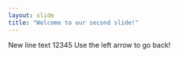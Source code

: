 ```yaml
---
layout: slide
title: "Welcome to our second slide!"
---
```

New line text 12345
Use the left arrow to go back!
